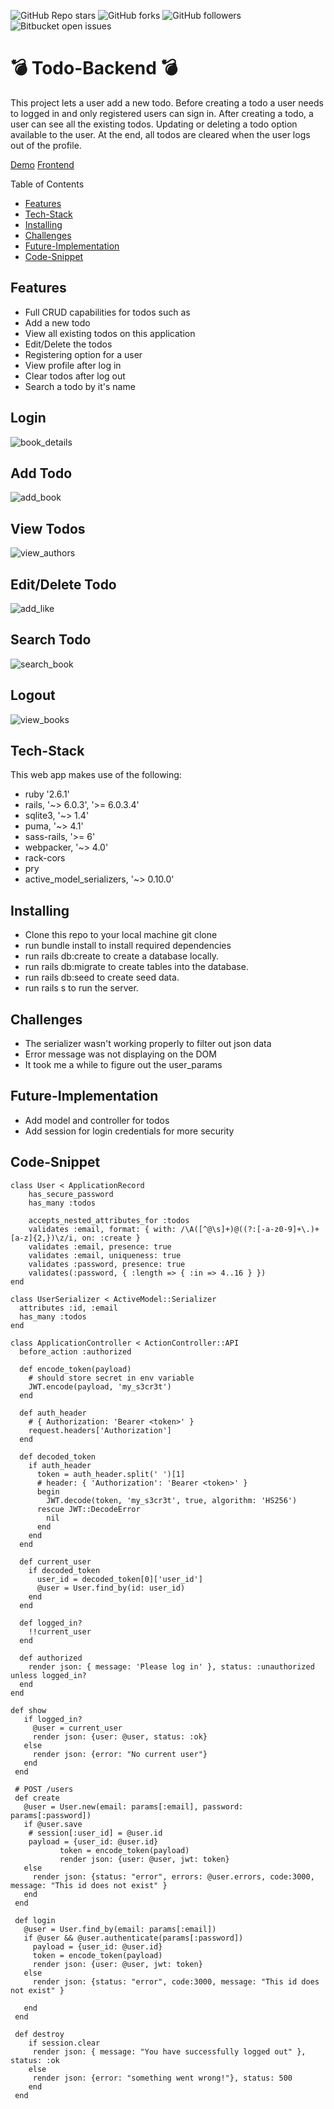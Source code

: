 ![GitHub Repo stars](https://img.shields.io/github/stars/nabilhayet/Restaurant) ![GitHub forks](https://img.shields.io/github/forks/nabilhayet/Restaurant) ![GitHub followers](https://img.shields.io/github/followers/nabilhayet) ![Bitbucket open issues](https://img.shields.io/bitbucket/issues/nabilhayet/Restaurant)                                          
                                        <h1>:bomb: Todo-Backend :bomb: </h1>
                                                      
This project lets a user add a new todo. Before creating a todo a user needs to logged in and only registered users can sign in. After creating a todo, a user can see all the existing todos. Updating or deleting a todo option available to the user. At the end, all todos are cleared when the user logs out of the profile.

<a href="https://www.youtube.com/watch?v=54azoDzOMTc&t=1s">Demo</a>
<a href="https://github.com/nabilhayet/bookstore-frontend">Frontend</a>

Table of Contents
- [Features](#features)
- [Tech-Stack](#tech-stack)
- [Installing](#installing)
- [Challenges](#challenges)
- [Future-Implementation](#future-implementation)
- [Code-Snippet](#code-snippet)
                               
## Features
<ul>
 <li>Full CRUD capabilities for todos such as</li>
 <li>Add a new todo</li>
 <li>View all existing todos on this application</li>
 <li>Edit/Delete the todos</li>
 <li>Registering option for a user</li>
 <li>View profile after log in</li>
 <li>Clear todos after log out</li>
 <li>Search a todo by it's name</li>
</ul>

## Login
![book_details](https://user-images.githubusercontent.com/33500404/109563444-c7814200-7aad-11eb-860c-8fa1014a04a6.gif)

## Add Todo
![add_book](https://user-images.githubusercontent.com/33500404/109563397-b59f9f00-7aad-11eb-8f58-f4ced6935236.gif)

## View Todos
![view_authors](https://user-images.githubusercontent.com/33500404/109563556-ef70a580-7aad-11eb-882d-428043361340.gif)

## Edit/Delete Todo
![add_like](https://user-images.githubusercontent.com/33500404/109563422-bf290700-7aad-11eb-80a0-8ea67533311c.gif)

## Search Todo
![search_book](https://user-images.githubusercontent.com/33500404/109563467-cf40e680-7aad-11eb-8556-2d7e84ef88ad.gif)

## Logout
![view_books](https://user-images.githubusercontent.com/33500404/109563586-f992a400-7aad-11eb-83fb-463fe7a46e02.gif)

## Tech-Stack
<p>This web app makes use of the following:</p>

* ruby '2.6.1'
* rails, '~> 6.0.3', '>= 6.0.3.4'
* sqlite3, '~> 1.4'
* puma, '~> 4.1'
* sass-rails, '>= 6'
* webpacker, '~> 4.0'
* rack-cors
* pry
* active_model_serializers, '~> 0.10.0'


## Installing
<ul>
<li> Clone this repo to your local machine git clone <this-repo-url></li>
<li> run bundle install to install required dependencies</li>
<li> run rails db:create to create a database locally.</li>
<li> run rails db:migrate to create tables into the database.</li>
<li> run rails db:seed to create seed data.</li>
<li> run rails s to run the server.</li>
</ul>
        
## Challenges
<ul>
<li> The serializer wasn't working properly to filter out json data</li>
<li> Error message was not displaying on the DOM</li>
<li> It took me a while to figure out the user_params</li>
</ul>

## Future-Implementation
<ul>
<li> Add model and controller for todos</li>
  <li> Add session for login credentials for more security</li>
</ul> 

## Code-Snippet 

```
class User < ApplicationRecord
    has_secure_password 
    has_many :todos

    accepts_nested_attributes_for :todos
    validates :email, format: { with: /\A([^@\s]+)@((?:[-a-z0-9]+\.)+[a-z]{2,})\z/i, on: :create }
    validates :email, presence: true 
    validates :email, uniqueness: true
    validates :password, presence: true
    validates(:password, { :length => { :in => 4..16 } })
end

```

```
class UserSerializer < ActiveModel::Serializer
  attributes :id, :email 
  has_many :todos 
end
```

```
class ApplicationController < ActionController::API
  before_action :authorized

  def encode_token(payload)
    # should store secret in env variable
    JWT.encode(payload, 'my_s3cr3t')
  end

  def auth_header
    # { Authorization: 'Bearer <token>' }
    request.headers['Authorization']
  end

  def decoded_token
    if auth_header
      token = auth_header.split(' ')[1]
      # header: { 'Authorization': 'Bearer <token>' }
      begin
        JWT.decode(token, 'my_s3cr3t', true, algorithm: 'HS256')
      rescue JWT::DecodeError
        nil
      end
    end
  end

  def current_user
    if decoded_token
      user_id = decoded_token[0]['user_id']
      @user = User.find_by(id: user_id)
    end
  end

  def logged_in?
    !!current_user
  end

  def authorized
    render json: { message: 'Please log in' }, status: :unauthorized unless logged_in?
  end
end

 ```
 
 ```
def show 
    if logged_in?
      @user = current_user
      render json: {user: @user, status: :ok}
    else 
      render json: {error: "No current user"}
    end 
  end 

  # POST /users
  def create
    @user = User.new(email: params[:email], password: params[:password])
    if @user.save
     # session[:user_id] = @user.id 
     payload = {user_id: @user.id}
            token = encode_token(payload)
            render json: {user: @user, jwt: token}
    else
      render json: {status: "error", errors: @user.errors, code:3000, message: "This id does not exist" }
    end
  end

  def login 
    @user = User.find_by(email: params[:email])
    if @user && @user.authenticate(params[:password])
      payload = {user_id: @user.id}
      token = encode_token(payload)
      render json: {user: @user, jwt: token}
    else 
      render json: {status: "error", code:3000, message: "This id does not exist" }
      
    end 
  end 

  def destroy
     if session.clear
      render json: { message: "You have successfully logged out" }, status: :ok 
     else 
      render json: {error: "something went wrong!"}, status: 500 
     end 
  end
```

